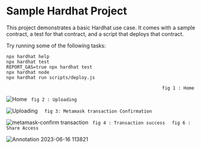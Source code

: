 # Sample Hardhat Project

This project demonstrates a basic Hardhat use case. It comes with a sample contract, a test for that contract, and a script that deploys that contract.

Try running some of the following tasks:

```shell
npx hardhat help
npx hardhat test
REPORT_GAS=true npx hardhat test
npx hardhat node
npx hardhat run scripts/deploy.js
```
                                                              fig 1 : Home
![Home](https://github.com/shubhamathawane/file-system-blockchain/assets/67777638/6ebef790-2956-4dc3-a5b9-96dfcae70e69)
                                                            ```  fig 2 : Uploading ```
                                                            
![Uploading](https://github.com/shubhamathawane/file-system-blockchain/assets/67777638/0e160099-8ae0-4740-a479-d40e70265292)
                                                            ```  fig 3: Metamask transaction Confirmation```
                                                            
![metamask-confirm transaction](https://github.com/shubhamathawane/file-system-blockchain/assets/67777638/6e0467a1-7e3f-42cc-85db-40de4bacb841)
                                                             ``` fig 4 : Transaction success```
                                                     ```  fig 6 : Share Access```
                                                            
![Annotation 2023-06-16 113821](https://github.com/shubhamathawane/file-system-blockchain/assets/67777638/9cc5bfb1-9673-40c7-aa5a-3541828ab995)
